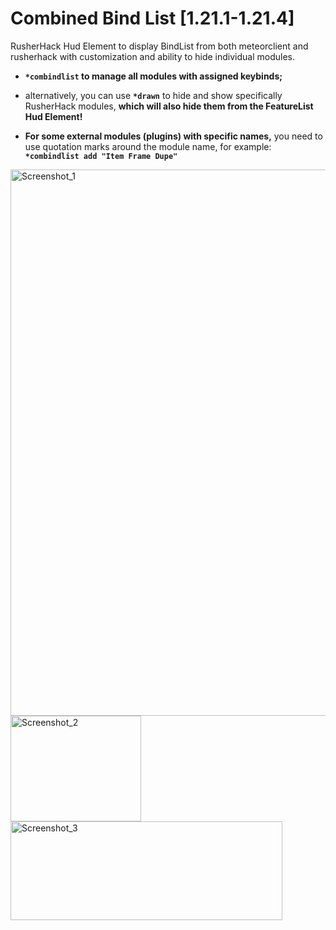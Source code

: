 # Combined Bind List [1.21.1-1.21.4]

RusherHack Hud Element to display BindList from both meteorclient and rusherhack with customization and ability to hide individual modules.

- **```*combindlist``` to manage all modules with assigned keybinds;**

- alternatively, you can use **```*drawn```** to hide and show specifically RusherHack modules, **which will also hide them from the FeatureList Hud Element!**

- **For some external modules (plugins) with specific names,** you need to use quotation marks around the module name, for example: **```*combindlist add "Item Frame Dupe"```**

<img width="587" height="874" alt="Screenshot_1" src="https://github.com/user-attachments/assets/cf5738be-c38c-414a-8d4a-ba60920e6f76" />
<img width="209" height="169" alt="Screenshot_2" src="https://github.com/user-attachments/assets/8b6b73f2-e168-44ce-9391-9e5e72d13e0f" />
<img width="435" height="158" alt="Screenshot_3" src="https://github.com/user-attachments/assets/0f75787c-44e9-4ada-b189-be7d1e5a89a9" />
